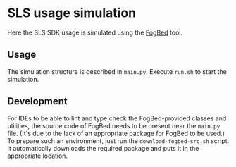# SLS usage simulation
Here the SLS SDK usage is simulated using the [FogBed](https://github.com/fogbed/fogbed) tool.

## Usage
The simulation structure is described in `main.py`. Execute `run.sh` to start the simulation.

## Development
For IDEs to be able to lint and type check the FogBed-provided classes and utilities, the source code of FogBed needs to be present near the `main.py` file. (It's due to the lack of an appropriate package for FogBed to be used.)  
To prepare such an environment, just run the `download-fogbed-src.sh` script. It automatically downloads the required package and puts it in the appropriate location.
